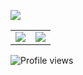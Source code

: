 ![](https://github-profile-summary-cards.vercel.app/api/cards/profile-details?username=krypciak&theme=github_dark)

<table>
  <tr>
    <td align="left" style="padding=0;width=50%;">
      <img src="https://github-readme-stats.vercel.app/api/?username=krypciak&show_icons=true&hide_border=true&hide_title=true&count_private=true&theme=dracula" />
    </td>
    <td align="center" style="padding=0;width=50%;">
      <img src="https://github-readme-stats.quantumlytangled.vercel.app/api/top-langs/?username=krypciak&layout=compact&show_icons=true&hide_border=true&count_private=true&theme=dracula" />
    </td>
  </tr>
</table>

![Profile views](https://komarev.com/ghpvc/?username=krypciak)  
